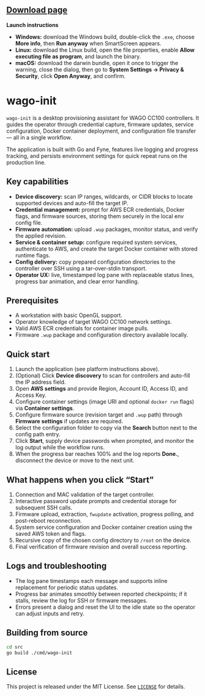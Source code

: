 [Download page](https://github.com/leon-knoke/wago-init/releases)
-

**Launch instructions**
- **Windows:** download the Windows build, double-click the `.exe`, choose **More info**, then **Run anyway** when SmartScreen appears.
- **Linux:** download the Linux build, open the file properties, enable **Allow executing file as program**, and launch the binary.
- **macOS:** download the darwin bundle, open it once to trigger the warning, close the dialog, then go to **System Settings → Privacy & Security**, click **Open Anyway**, and confirm.

# wago-init

`wago-init` is a desktop provisioning assistant for WAGO CC100 controllers. It guides the operator through credential capture, firmware updates, service configuration, Docker container deployment, and configuration file transfer — all in a single workflow.

The application is built with Go and Fyne, features live logging and progress tracking, and persists environment settings for quick repeat runs on the production line.

## Key capabilities
- **Device discovery:** scan IP ranges, wildcards, or CIDR blocks to locate supported devices and auto-fill the target IP.
- **Credential management:** prompt for AWS ECR credentials, Docker flags, and firmware sources, storing them securely in the local env config file.
- **Firmware automation:** upload `.wup` packages, monitor status, and verify the applied revision.
- **Service & container setup:** configure required system services, authenticate to AWS, and create the target Docker container with stored runtime flags.
- **Config delivery:** copy prepared configuration directories to the controller over SSH using a tar-over-stdin transport.
- **Operator UX:** live, timestamped log pane with replaceable status lines, progress bar animation, and clear error handling.

## Prerequisites
- A workstation with basic OpenGL support.
- Operator knowledge of target WAGO CC100 network settings.
- Valid AWS ECR credentials for container image pulls.
- Firmware `.wup` package and configuration directory available locally.

## Quick start
1. Launch the application (see platform instructions above).
2. (Optional) Click **Device discovery** to scan for controllers and auto-fill the IP address field.
3. Open **AWS settings** and provide Region, Account ID, Access ID, and Access Key.
4. Configure container settings (image URI and optional `docker run` flags) via **Container settings**.
5. Configure firmware source (revision target and `.wup` path) through **Firmware settings** if updates are required.
6. Select the configuration folder to copy via the **Search** button next to the config path entry.
7. Click **Start**, supply device passwords when prompted, and monitor the log output while the workflow runs.
8. When the progress bar reaches 100% and the log reports **Done.**, disconnect the device or move to the next unit.

## What happens when you click “Start”
1. Connection and MAC validation of the target controller.
2. Interactive password update prompts and credential storage for subsequent SSH calls.
3. Firmware upload, extraction, `fwupdate` activation, progress polling, and post-reboot reconnection.
4. System service configuration and Docker container creation using the saved AWS token and flags.
5. Recursive copy of the chosen config directory to `/root` on the device.
6. Final verification of firmware revision and overall success reporting.

## Logs and troubleshooting
- The log pane timestamps each message and supports inline replacement for periodic status updates.
- Progress bar animates smoothly between reported checkpoints; if it stalls, review the log for SSH or firmware messages.
- Errors present a dialog and reset the UI to the idle state so the operator can adjust inputs and retry.

## Building from source

```bash
cd src
go build ./cmd/wago-init
```

## License

This project is released under the MIT License. See [`LICENSE`](LICENSE) for details.
